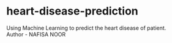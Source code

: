 # heart-disease-prediction
Using Machine Learning to predict the heart disease of patient.
<br>
Author - NAFISA NOOR
